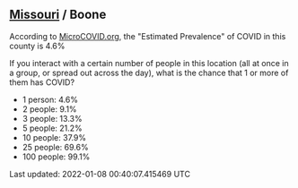 
## [Missouri](/united-states/missouri) / Boone

According to [MicroCOVID.org](http://microcovid.org),
the "Estimated Prevalence" of COVID in this county is 4.6%

If you interact with a certain number of people in this location
(all at once in a group, or spread out across the day), what is the chance that
1 or more of them has COVID?

- 1 person: 4.6%
- 2 people: 9.1%
- 3 people: 13.3%
- 5 people: 21.2%
- 10 people: 37.9%
- 25 people: 69.6%
- 100 people: 99.1%

Last updated: 2022-01-08 00:40:07.415469 UTC
